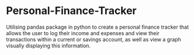 # Personal-Finance-Tracker
Utilising pandas package in python to create a personal finance tracker that allows the user to log their income and expenses and view their transactions within a current or savings account, as well as view a graph visually displaying this information. 
